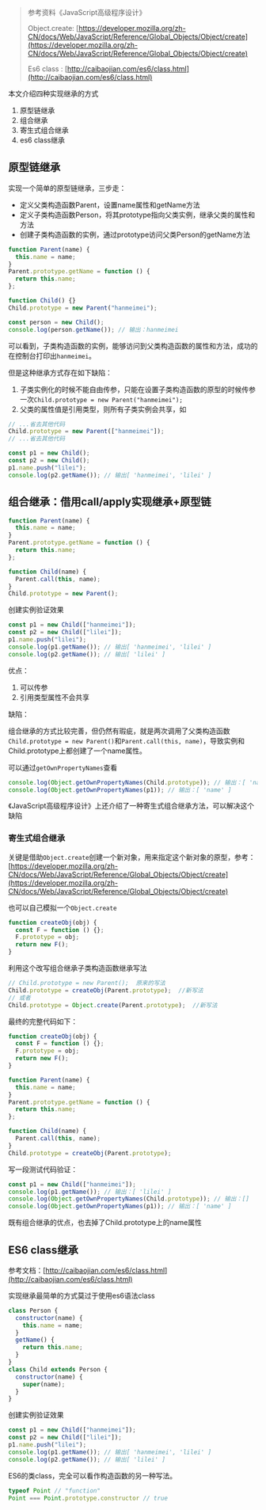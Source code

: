 >  参考资料《JavaScript高级程序设计》
>
>  Object.create: [https://developer.mozilla.org/zh-CN/docs/Web/JavaScript/Reference/Global_Objects/Object/create](https://developer.mozilla.org/zh-CN/docs/Web/JavaScript/Reference/Global_Objects/Object/create)
>
>  Es6 class : [http://caibaojian.com/es6/class.html](http://caibaojian.com/es6/class.html)

本文介绍四种实现继承的方式
1. 原型链继承
2. 组合继承
3. 寄生式组合继承
4. es6 class继承

## 原型链继承

实现一个简单的原型链继承，三步走：

- 定义父类构造函数Parent，设置name属性和getName方法
- 定义子类构造函数Person，将其prototype指向父类实例，继承父类的属性和方法
- 创建子类构造函数的实例，通过prototype访问父类Person的getName方法

```js
function Parent(name) {
  this.name = name;
}
Parent.prototype.getName = function () {
  return this.name;
};

function Child() {}
Child.prototype = new Parent("hanmeimei");

const person = new Child();
console.log(person.getName()); // 输出：hanmeimei
```

可以看到，子类构造函数的实例，能够访问到父类构造函数的属性和方法，成功的在控制台打印出`hanmeimei`。

但是这种继承方式存在如下缺陷：

1. 子类实例化的时候不能自由传参，只能在设置子类构造函数的原型的时候传参一次`Child.prototype = new Parent("hanmeimei");`
2. 父类的属性值是引用类型，则所有子类实例会共享，如

```js
// ...省去其他代码
Child.prototype = new Parent(["hanmeimei"]);
// ...省去其他代码

const p1 = new Child();
const p2 = new Child();
p1.name.push("lilei");
console.log(p2.getName()); // 输出[ 'hanmeimei', 'lilei' ]
```



## 组合继承：借用call/apply实现继承+原型链

```js
function Parent(name) {
  this.name = name;
}
Parent.prototype.getName = function () {
  return this.name;
};

function Child(name) {
  Parent.call(this, name);
}
Child.prototype = new Parent();

```

创建实例验证效果

```js
const p1 = new Child(["hanmeimei"]);
const p2 = new Child(["lilei"]);
p1.name.push("lilei");
console.log(p1.getName()); // 输出[ 'hanmeimei', 'lilei' ]
console.log(p2.getName()); // 输出[ 'lilei' ]
```

优点：

1. 可以传参
2. 引用类型属性不会共享

缺陷：

组合继承的方式比较完善，但仍然有瑕疵，就是两次调用了父类构造函数`Child.prototype = new Parent()`和`Parent.call(this, name)`，导致实例和Child.prototype上都创建了一个name属性。

可以通过`getOwnPropertyNames`查看

```js
console.log(Object.getOwnPropertyNames(Child.prototype)); // 输出：[ 'name' ]
console.log(Object.getOwnPropertyNames(p1)); // 输出：[ 'name' ]
```

《JavaScript高级程序设计》上还介绍了一种寄生式组合继承方法，可以解决这个缺陷



### 寄生式组合继承

关键是借助`Object.create`创建一个新对象，用来指定这个新对象的原型，参考：[https://developer.mozilla.org/zh-CN/docs/Web/JavaScript/Reference/Global_Objects/Object/create](https://developer.mozilla.org/zh-CN/docs/Web/JavaScript/Reference/Global_Objects/Object/create)

也可以自己模拟一个`Object.create`

```js
function createObj(obj) {
  const F = function () {};
  F.prototype = obj;
  return new F();
}
```

利用这个改写组合继承子类构造函数继承写法

```js
// Child.prototype = new Parent();  原来的写法
Child.prototype = createObj(Parent.prototype);  //新写法
// 或者
Child.prototype = Object.create(Parent.prototype);  //新写法
```

最终的完整代码如下：

```js
function createObj(obj) {
  const F = function () {};
  F.prototype = obj;
  return new F();
}

function Parent(name) {
  this.name = name;
}
Parent.prototype.getName = function () {
  return this.name;
};

function Child(name) {
  Parent.call(this, name);
}
Child.prototype = createObj(Parent.prototype);
```

写一段测试代码验证：

```js
const p1 = new Child(["hanmeimei"]);
console.log(p1.getName()); // 输出：[ 'lilei' ]
console.log(Object.getOwnPropertyNames(Child.prototype)); // 输出：[]
console.log(Object.getOwnPropertyNames(p1)); // 输出：[ 'name' ]
```

既有组合继承的优点，也去掉了Child.prototype上的name属性



## ES6 class继承

参考文档：[http://caibaojian.com/es6/class.html](http://caibaojian.com/es6/class.html)

实现继承最简单的方式莫过于使用es6语法class

```js
class Person {
  constructor(name) {
    this.name = name;
  }
  getName() {
    return this.name;
  }
}
class Child extends Person {
  constructor(name) {
    super(name);
  }
}
```

创建实例验证效果

```js
const p1 = new Child(["hanmeimei"]);
const p2 = new Child(["lilei"]);
p1.name.push("lilei");
console.log(p1.getName()); // 输出[ 'hanmeimei', 'lilei' ]
console.log(p2.getName()); // 输出[ 'lilei' ]
```

ES6的类class，完全可以看作构造函数的另一种写法。

```js
typeof Point // "function"
Point === Point.prototype.constructor // true
```

